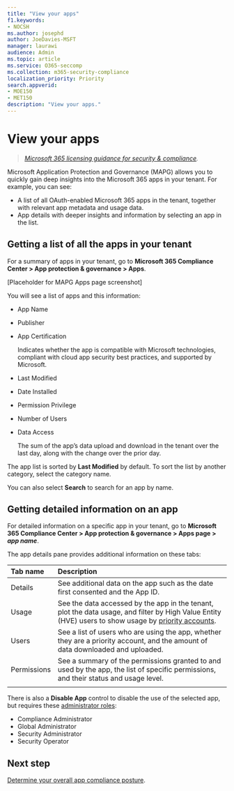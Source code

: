 ```yaml
---
title: "View your apps"
f1.keywords:
- NOCSH
ms.author: josephd
author: JoeDavies-MSFT
manager: laurawi
audience: Admin
ms.topic: article
ms.service: O365-seccomp
ms.collection: m365-security-compliance
localization_priority: Priority
search.appverid: 
- MOE150
- MET150
description: "View your apps."
---
```


# View your apps

>*[Microsoft 365 licensing guidance for security & compliance](https://aka.ms/ComplianceSD).*

Microsoft Application Protection and Governance (MAPG) allows you to quickly gain deep insights into the Microsoft 365 apps in your tenant. For example, you can see:

- A list of all OAuth-enabled Microsoft 365 apps in the tenant, together with relevant app metadata and usage data. 
- App details with deeper insights and information by selecting an app in the list.

## Getting a list of all the apps in your tenant

For a summary of apps in your tenant, go to **Microsoft 365 Compliance Center > App protection & governance > Apps**.

\[Placeholder for MAPG Apps page screenshot]

You will see a list of apps and this information:

- App Name
- Publisher
- App Certification

  Indicates whether the app is compatible with Microsoft technologies, compliant with cloud app security best practices, and supported by Microsoft.

- Last Modified
- Date Installed
- Permission Privilege
- Number of Users
- Data Access

  The sum of the app’s data upload and download in the tenant over the last day, along with the change over the prior day.

The app list is sorted by **Last Modified** by default. To sort the list by another category, select the category name.

You can also select **Search** to search for an app by name.

## Getting detailed information on an app

For detailed information on a specific app in your tenant, go to **Microsoft 365 Compliance Center > App protection & governance > Apps page > *app name***.

The app details pane provides additional information on these tabs:

| Tab name | Description |
|:-------|:-----|
| Details | See additional data on the app such as the date first consented and the App ID. |
| Usage | See the data accessed by the app in the tenant, plot the data usage, and filter by High Value Entity (HVE) users to show usage by [priority accounts](https://docs.microsoft.com/microsoft-365/admin/setup/priority-accounts). |
| Users | See a list of users who are using the app, whether they are a priority account, and the amount of data downloaded and uploaded. |
| Permissions | See a summary of the permissions granted to and used by the app, the list of specific permissions, and their status and usage level. |
|||

There is also a **Disable App** control to disable the use of the selected app, but requires these [administrator roles](manage-app-protection-governance.md#administrator-roles):

- Compliance Administrator
- Global Administrator
- Security Administrator
- Security Operator

## Next step

[Determine your overall app compliance posture](mapg-visibility-insights-compliance-posture.md).
